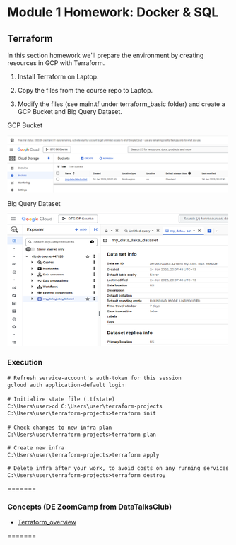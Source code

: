 # Module 1 Homework: Docker & SQL

## Terraform

In this section homework we'll prepare the environment by creating resources in GCP with Terraform.

1. Install Terraform on Laptop. 

2. Copy the files from the course repo to Laptop.

3. Modify the files (see main.tf under terraform_basic folder) and create a GCP Bucket and Big Query Dataset.

GCP Bucket

   <img src="images/gcp_bucket.png" alt="GCP Bucket" width="500">
   
   
Big Query Dataset

   <img src="images/big_query_dataset.png" alt="Big Query Dataset" width="500" height="300">

### Execution

```shell
# Refresh service-account's auth-token for this session
gcloud auth application-default login

# Initialize state file (.tfstate)
C:\Users\user>cd C:\Users\user\terraform-projects
C:\Users\user\terraform-projects>terraform init

# Check changes to new infra plan
C:\Users\user\terraform-projects>terraform plan
```

```shell
# Create new infra
C:\Users\user\terraform-projects>terraform apply
```

```shell
# Delete infra after your work, to avoid costs on any running services
C:\Users\user\terraform-projects>terraform destroy
```


=======
### Concepts (DE ZoomCamp from DataTalksClub)
* [Terraform_overview](../1_terraform_overview.md)

=======

